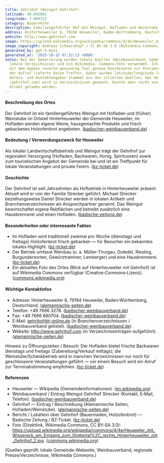 ```yaml
---
title: Gehrihof (Weingut Gehrihof)
latitude: 48.045062
longitude: 7.899723
category: Bauernhöfe
description: Familiengeführter Hof mit Weingut, Hofladen und Weinstube in Hinterheuweiler.
address: Hinterheuweiler 6, 79194 Heuweiler, Baden-Württemberg, Deutschland
website: http://www.gehrihof.com
image: https://upload.wikimedia.org/wikipedia/commons/4/4e/Heuweiler_mit_Wissereck_am_Eingang_zum_Glottertal%2C_rechts_Hinterheuweiler_mit_Gehrihof_2.jpg
image_copyright: Andreas Schwarzkopf / CC BY-SA 3.0 (Wikimedia Commons)
generated_by: gpt-5-mini
generated_at: '2025-10-15 07:22:13 +0000'
notes: Bei der Generierung wurden lokale Quellen (Weinbauverband, Gemeinde-Webseite,
  lokale Verzeichnisse) und ein Wikimedia- Commons-Foto verwendet. Ich habe versucht,
  mit dem mapbox reverse-geocoding Tool genaue Koordinaten zur Postadresse zu ermitteln;
  der Aufruf lieferte keine Treffer, daher wurden latitude/longitude leer gelassen.
  Adress- und Kontaktangaben stammen aus den zitierten Quellen; das Hof-eigene Webangebot
  (gehrihof.com) wird in Verzeichnissen genannt, konnte aber nicht von allen Tools
  direkt geladen werden.
---
```

#### Beschreibung des Ortes
Der Gehrihof ist ein familiengeführtes Weingut mit Hofladen und (früher) Weinstube im Ortsteil Hinterheuweiler der Gemeinde Heuweiler; im Hofladen werden eigene Weine, hausgemachte Produkte und frisch gebackenes Holzofenbrot angeboten. ([badischer-weinbauverband.de](https://www.badischer-weinbauverband.de/interaktive-karte/?utm_source=openai))

#### Bedeutung / Verwendungszweck für Heuweiler
Als lokaler Landwirtschaftsbetrieb und Weingut trägt der Gehrihof zur regionalen Versorgung (Hofladen, Backwaren, Honig, Spirituosen) sowie zum touristischen Angebot der Gemeinde bei und ist ein Treffpunkt für lokale Veranstaltungen und private Feiern. ([bz-ticket.de](https://bz-ticket.de/weingut-gehrihof-heuweiler?utm_source=openai))

#### Geschichte
Der Gehrihof ist seit Jahrzehnten als Hofbetrieb in Hinterheuweiler präsent. Aktuell wird er von der Familie Strecker geführt; Michael Strecker beziehungsweise Daniel Strecker werden in lokalen Artikeln und Branchenverzeichnissen als Ansprechpartner genannt. Das Weingut bewirtschaftet eigene Rebflächen und betreibt zusätzlich eine Hausbrennerei und einen Hofladen. ([badische-zeitung.de](https://www.badische-zeitung.de/heuweilers-dienstaeltester-gemeinderat-macht-nach-35-jahren-schluss?utm_source=openai))

#### Besonderheiten oder interessante Fakten
- Im Hofladen wird traditionell zweimal pro Woche (dienstags und freitags) Holzofenbrot frisch gebacken — für Besucher ein bekanntes lokales Highlight. ([bz-ticket.de](https://bz-ticket.de/weingut-gehrihof-heuweiler?utm_source=openai))  
- Der Betrieb umfasst Weinbau (u. a. Müller‑Thurgau, Gutedel, Riesling, Burgundersorten, Gewürztraminer, Lemberger) und eine Hausbrennerei. ([bz-ticket.de](https://bz-ticket.de/weingut-gehrihof-heuweiler?utm_source=openai))  
- Ein aktuelles Foto des Ortes (Blick auf Hinterheuweiler mit Gehrihof) ist auf Wikimedia Commons verfügbar (Creative‑Commons‑Lizenz). ([commons.wikimedia.org](https://commons.wikimedia.org/wiki/File%3AHeuweiler_mit_Wissereck_am_Eingang_zum_Glottertal%2C_rechts_Hinterheuweiler_mit_Gehrihof_2.jpg))

#### Wichtige Kontaktinfos
- Adresse: Hinterheuweiler 6, 79194 Heuweiler, Baden‑Württemberg, Deutschland. ([alemannische-seiten.de](https://www.alemannische-seiten.de/deutschland/heuweiler_gehrihof-heuweiler.php?utm_source=openai))  
- Telefon: +49 7666 3278. ([badischer-weinbauverband.de](https://www.badischer-weinbauverband.de/interaktive-karte/?utm_source=openai))  
- Fax: +49 7666 880704. ([badischer-weinbauverband.de](https://www.badischer-weinbauverband.de/interaktive-karte/?utm_source=openai))  
- E‑Mail: gehrihof@t-online.de (in Branchenverzeichnissen / Weinbauverband gelistet). ([badischer-weinbauverband.de](https://www.badischer-weinbauverband.de/interaktive-karte/?utm_source=openai))  
- Website: http://www.gehrihof.com (in Verzeichniseinträgen aufgeführt). ([alemannische-seiten.de](https://www.alemannische-seiten.de/deutschland/heuweiler_gehrihof-heuweiler.php?utm_source=openai))

Hinweis zu Öffnungszeiten / Besuch: Der Hofladen bietet frische Backwaren dienstags und freitags (Zubereitung/Verkauf mittags); die Weinstube/Schankbetrieb wird in manchen Verzeichnissen nur noch für geschlossene Veranstaltungen geführt — vor einem Besuch wird ein Anruf zur Terminabstimmung empfohlen. ([bz-ticket.de](https://bz-ticket.de/weingut-gehrihof-heuweiler?utm_source=openai))

#### Referenzen
- Heuweiler — Wikipedia (Gemeindeinformationen). ([en.wikipedia.org](https://en.wikipedia.org/wiki/Heuweiler?utm_source=openai))  
- Weinbauverband / Eintrag Weingut Gehrihof Strecker (Kontakt, E‑Mail, Telefon). ([badischer-weinbauverband.de](https://www.badischer-weinbauverband.de/interaktive-karte/?utm_source=openai))  
- Gehrihof — Eintrag / Beschreibung (Alemannische Seiten, Hofladen/Weinstube). ([alemannische-seiten.de](https://www.alemannische-seiten.de/deutschland/heuweiler_gehrihof-heuweiler.php?utm_source=openai))  
- Bericht / Lokaltext über Gehrihof (Bauernladen, Holzofenbrot) — Badische Zeitung / BZ-Ticket. ([bz-ticket.de](https://bz-ticket.de/weingut-gehrihof-heuweiler?utm_source=openai))  
- Foto (Direktlink, Wikimedia Commons, CC BY‑SA 3.0): https://upload.wikimedia.org/wikipedia/commons/4/4e/Heuweiler_mit_Wissereck_am_Eingang_zum_Glottertal%2C_rechts_Hinterheuweiler_mit_Gehrihof_2.jpg. ([commons.wikimedia.org](https://commons.wikimedia.org/wiki/File%3AHeuweiler_mit_Wissereck_am_Eingang_zum_Glottertal%2C_rechts_Hinterheuweiler_mit_Gehrihof_2.jpg))

(Quellen geprüft: lokale Gemeinde-Webseite, Weinbauverband, regionale Presse/Verzeichnisse, Wikimedia Commons.)